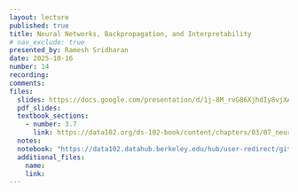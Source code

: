 ```yaml
---
layout: lecture
published: true
title: Neural Networks, Backpropagation, and Interpretability
# nav_exclude: true
presented_by: Ramesh Sridharan
date: 2025-10-16
number: 14
recording: 
comments:
files:
  slides: https://docs.google.com/presentation/d/1j-8M_rvG86XjhdIy8vjXAPV1YONzpxwZTA8a2CGAY5U/edit?usp=sharing
  pdf_slides:
  textbook_sections:
    - number: 3.7
      link: https://data102.org/ds-102-book/content/chapters/03/07_neural_networks.html
  notes:
  notebook: "https://data102.datahub.berkeley.edu/hub/user-redirect/git-pull?repo=https%3A%2F%2Fgithub.com%2Fds-102%2Ffa25-materials&urlpath=lab%2Ftree%2Ffa25-materials%2Flecture%2Flecture13%2Fnonparametric_interp.ipynb&branch=main"
  additional_files:
    name:
    link:
---
```

